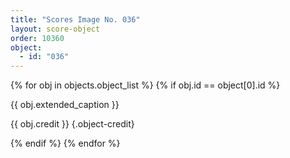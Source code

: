 ```yaml
---
title: "Scores Image No. 036"
layout: score-object
order: 10360
object:
  - id: "036"
---
```


{% for obj in objects.object_list %}
{% if obj.id == object[0].id %}

{{ obj.extended_caption }}

{{ obj.credit }} {.object-credit}

{% endif %}
{% endfor %}
